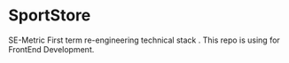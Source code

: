 # SportStore
SE-Metric First term re-engineering technical stack . This repo is using for FrontEnd Development.
